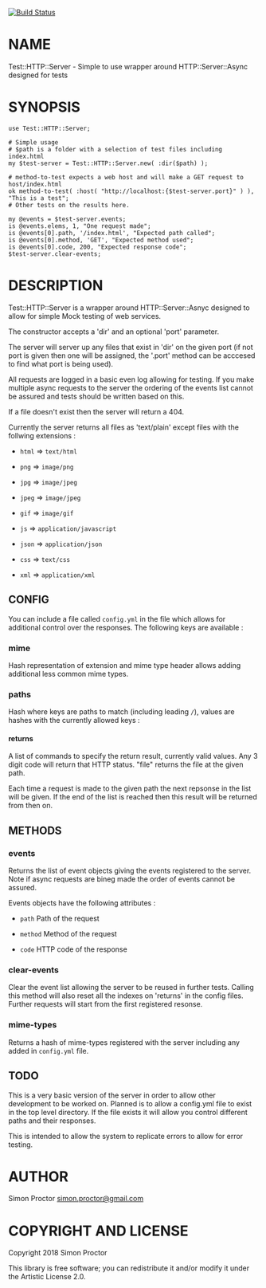 [![Build Status](https://travis-ci.org/Scimon/p6-Test-HTTP-Server.svg?branch=master)](https://travis-ci.org/Scimon/p6-Test-HTTP-Server)

NAME
====

Test::HTTP::Server - Simple to use wrapper around HTTP::Server::Async designed for tests

SYNOPSIS
========

    use Test::HTTP::Server;

    # Simple usage
    # $path is a folder with a selection of test files including index.html
    my $test-server = Test::HTTP::Server.new( :dir($path) );

    # method-to-test expects a web host and will make a GET request to host/index.html
    ok method-to-test( :host( "http://localhost:{$test-server.port}" ) ), "This is a test";
    # Other tests on the results here.

    my @events = $test-server.events;
    is @events.elems, 1, "One request made";
    is @events[0].path, '/index.html', "Expected path called";
    is @events[0].method, 'GET', "Expected method used";
    is @events[0].code, 200, "Expected response code";
    $test-server.clear-events;

DESCRIPTION
===========

Test::HTTP::Server is a wrapper around HTTP::Server::Asnyc designed to allow for simple Mock testing of web services. 

The constructor accepts a 'dir' and an optional 'port' parameter.

The server will server up any files that exist in 'dir' on the given port (if not port is given then one will be assigned, the '.port' method can be acccesed to find what port is being used).

All requests are logged in a basic even log allowing for testing. If you make multiple async requests to the server the ordering of the events list cannot be assured and tests should be written based on this.

If a file doesn't exist then the server will return a 404.

Currently the server returns all files as 'text/plain' except files with the follwing extensions :

  * `html` => `text/html`

  * `png` => `image/png`

  * `jpg` => `image/jpeg`

  * `jpeg` => `image/jpeg`

  * `gif` => `image/gif`

  * `js` => `application/javascript`

  * `json` => `application/json`

  * `css` => `text/css`

  * `xml` => `application/xml`

CONFIG
------

You can include a file called `config.yml` in the file which allows for additional control over the responses. The following keys are available :

### mime

Hash representation of extension and mime type header allows adding additional less common mime types.

### paths

Hash where keys are paths to match (including leading `/`), values are hashes with the currently allowed keys :

#### returns

A list of commands to specify the return result, currently valid values. Any 3 digit code will return that HTTP status. "file" returns the file at the given path.

Each time a request is made to the given path the next repsonse in the list will be given. If the end of the list is reached then this result will be returned from then on.

METHODS
-------

### events

Returns the list of event objects giving the events registered to the server. Note if async requests are bineg made the order of events cannot be assured.

Events objects have the following attributes :

  * `path` Path of the request

  * `method` Method of the request

  * `code` HTTP code of the response 

### clear-events

Clear the event list allowing the server to be reused in further tests. Calling this method will also reset all the indexes on 'returns' in the config files. Further requests will start from the first registered resonse.

### mime-types

Returns a hash of mime-types registered with the server including any added in `config.yml` file. 

TODO
----

This is a very basic version of the server in order to allow other development to be worked on. Planned is to allow a config.yml file to exist in the top level directory. If the file exists it will allow you control different paths and their responses.

This is intended to allow the system to replicate errors to allow for error testing.

AUTHOR
======

Simon Proctor <simon.proctor@gmail.com>

COPYRIGHT AND LICENSE
=====================

Copyright 2018 Simon Proctor

This library is free software; you can redistribute it and/or modify it under the Artistic License 2.0.
